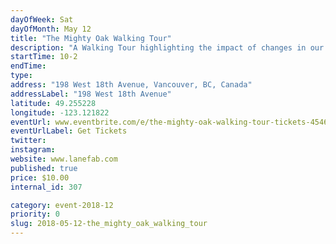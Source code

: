 ```yaml
---
dayOfWeek: Sat
dayOfMonth: May 12
title: "The Mighty Oak Walking Tour"
description: "A Walking Tour highlighting the impact of changes in our community resulting from the construction of Laneway Houses and Passive Houses. We will meet at the Mighty Oak to showcase an outstanding community gathering place. Coffee and treats will be included in the tour fee. Designers participating in the tour are Lanefab Design/Build, Erik Olofsson Construction, Gray Ghost Restoration.<br> <br> The walk will start with the tour of 2-3 Laneway Houses and a completed Passive House. Your tour guide is Jill Leversage - a homeowner who just moved into this community."
startTime: 10-2
endTime: 
type: 
address: "198 West 18th Avenue, Vancouver, BC, Canada"
addressLabel: "198 West 18th Avenue"
latitude: 49.255228
longitude: -123.121822
eventUrl: www.eventbrite.com/e/the-mighty-oak-walking-tour-tickets-45463929838?aff=utm_source%3Deb_email%26utm_medium%3Demail%26utm_campaign%3Dnew_event_email&utm_term=eventurl_text
eventUrlLabel: Get Tickets
twitter: 
instagram: 
website: www.lanefab.com
published: true
price: $10.00
internal_id: 307

category: event-2018-12
priority: 0
slug: 2018-05-12-the_mighty_oak_walking_tour
---
```

